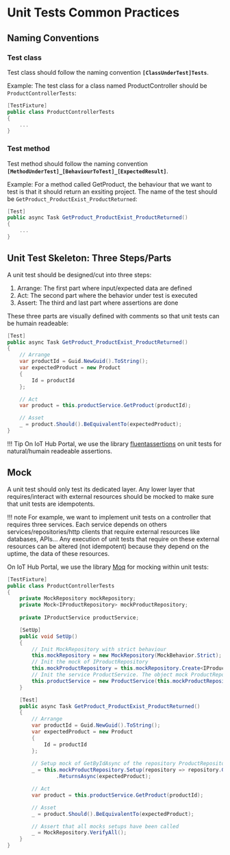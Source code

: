 # Unit Tests Common Practices

## Naming Conventions

### Test class

Test class should follow the naming convention **`[ClassUnderTest]Tests`**.

Example: The test class for a class named ProductController should be `ProductControllerTests`:

```csharp
[TestFixture]
public class ProductControllerTests
{
    ...
}
```

### Test method

Test method should follow the naming convention **`[MethodUnderTest]_[BehaviourToTest]_[ExpectedResult]`**.

Example: For a method called GetProduct, the behaviour that we want to test is that it should return an exsiting project.
The name of the test should be `GetProduct_ProductExist_ProductReturned`:

```csharp
[Test]
public async Task GetProduct_ProductExist_ProductReturned()
{
    ...
}
```

## Unit Test Skeleton: Three Steps/Parts

A unit test should be designed/cut into three steps:

1. Arrange: The first part where input/expected data are defined
2. Act: The second part where the behavior under test is executed
3. Assert: The third and last part where assertions are done

These three parts are visually defined with comments so that unit tests can be humain readeable:

```csharp
[Test]
public async Task GetProduct_ProductExist_ProductReturned()
{
    // Arrange
    var productId = Guid.NewGuid().ToString();
    var expectedProduct = new Product
    {
        Id = productId
    };

    // Act
    var product = this.productService.GetProduct(productId);

    // Asset
    _ = product.Should().BeEquivalentTo(expectedProduct);
}
```

!!! Tip
    On IoT Hub Portal, we use the library [fluentassertions](https://github.com/fluentassertions/fluentassertions) on unit tests for natural/humain readeable assertions.

## Mock

A unit test should only test its dedicated layer. Any lower layer that requires/interact with external resources should be mocked to make sure that unit tests are idempotents.

!!! note
    For example, we want to implement unit tests on a controller that requires three services. Each service depends on others services/repositories/http clients that require external resources like databases, APIs...
    Any execution of unit tests that require on these external resources can be altered (not idempotent) because they depend on the uptime, the data of these resources.

On IoT Hub Portal, we use the library [Moq](https://github.com/moq/moq4) for mocking within unit tests:

```csharp
[TestFixture]
public class ProductControllerTests
{
    private MockRepository mockRepository;
    private Mock<IProductRepository> mockProductRepository;
    
    private IProductService productService;

    [SetUp]
    public void SetUp()
    {
        // Init MockRepository with strict behaviour
        this.mockRepository = new MockRepository(MockBehavior.Strict);
        // Init the mock of IProductRepository
        this.mockProductRepository = this.mockRepository.Create<IProductRepository>();
        // Init the service ProductService. The object mock ProductRepository is passed the contructor of ProductService
        this.productService = new ProductService(this.mockProductRepository.Object);
    }

    [Test]
    public async Task GetProduct_ProductExist_ProductReturned()
    {
        // Arrange
        var productId = Guid.NewGuid().ToString();
        var expectedProduct = new Product
        {
            Id = productId
        };
        
        // Setup mock of GetByIdAsync of the repository ProductRepository to return the expected product when given the correct product id
        _ = this.mockProductRepository.Setup(repository => repository.GetByIdAsync(productId))
                .ReturnsAsync(expectedProduct);

        // Act
        var product = this.productService.GetProduct(productId);

        // Asset
        _ = product.Should().BeEquivalentTo(expectedProduct);

        // Assert that all mocks setups have been called
        _ = MockRepository.VerifyAll();
    }
}
```
